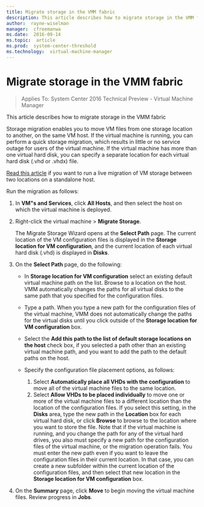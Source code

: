 ```yaml
---
title: Migrate storage in the VMM fabric
description: This article describes how to migrate storage in the VMM fabric
author:  rayne-wiselman
manager:  cfreemanwa
ms.date:  2016-09-14
ms.topic:  article
ms.prod:  system-center-threshold
ms.technology:  virtual-machine-manager
---
```



# Migrate storage in the VMM fabric
>Applies To: System Center 2016 Technical Preview - Virtual Machine Manager

This article describes how to migrate storage in the VMM fabric

Storage migration enables you to move VM files from one storage location to another, on the same VM host. If the virtual machine is running, you can perform a quick storage migration, which results in little or no service outage for users of the virtual machine. If the virtual machine has more than one virtual hard disk, you can specify a separate location for each virtual hard disk (.vhd or .vhdx) file.

[Read this article](manage-vm-migrate-live.md#migrate-storage-between-two-locations-on-a-standalone-host) if you want to run a live migration of VM storage between two locations on a standalone host.

Run the migration as follows:

1.  In **VM"s and Services**, click **All Hosts**, and then select the host on which the virtual machine is deployed.

2.  Right-click the virtual machine > **Migrate Storage**.

    The Migrate Storage Wizard opens at the **Select Path** page. The current location of the VM configuration files is displayed in the **Storage location for VM configuration**, and the current location of each virtual hard disk (.vhd) is displayed in **Disks**.

3.  On the **Select Path** page, do the following:

    - In **Storage location for VM configuration** select an existing default virtual machine path on the list. Browse to a location on the host. VMM automatically changes the paths for all virtual disks to the same path that you specified for the configuration files.
    - Type a path. When you type a new path for the configuration files of the virtual machine, VMM does not automatically change the paths for the virtual disks until you click outside of the **Storage location for VM configuration** box.
    - Select the **Add this path to the list of default storage locations on the host** check box, if you selected a path other than an existing virtual machine path, and you want to add the path to the default paths on the host.
    - Specify the configuration file placement options, as follows:

        1.  Select **Automatically place all VHDs with the configuration** to move all of the virtual machine files to the same location.
        2.  Select **Allow VHDs to be placed individually** to move one or more of the virtual machine files to a different location than the location of the configuration files. If you select this setting, in the **Disks** area, type the new path in the **Location** box for each virtual hard disk, or click **Browse** to browse to the location where you want to store the file. Note that if the virtual machine is running, and you change the path for any of the virtual hard drives, you also must specify a new path for the configuration files of the virtual machine, or the migration operation fails. You must enter the new path even if you want to leave the configuration files in their current location. In that case, you can create a new subfolder within the current location of the configuration files, and then select that new location in the **Storage location for VM configuration** box.

4.  On the **Summary** page, click **Move** to begin moving the virtual machine files. Review progress in **Jobs**.
